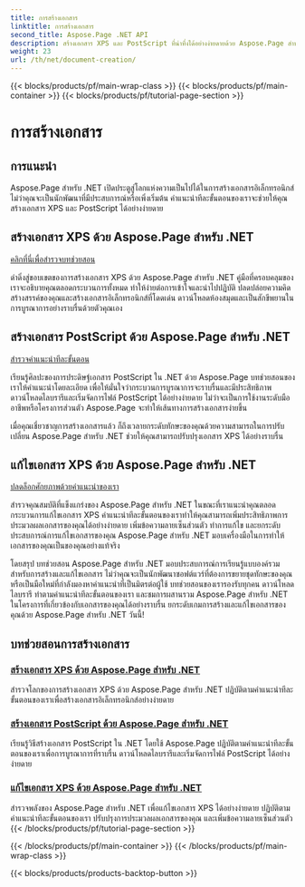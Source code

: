 ```yaml
---
title: การสร้างเอกสาร
linktitle: การสร้างเอกสาร
second_title: Aspose.Page .NET API
description: สร้างเอกสาร XPS และ PostScript ที่น่าทึ่งได้อย่างง่ายดายด้วย Aspose.Page สำหรับ .NET สำรวจบทช่วยสอนการสร้างและแก้ไขเอกสารเพื่อการบูรณาการที่ราบรื่น
weight: 23
url: /th/net/document-creation/
---
```


{{< blocks/products/pf/main-wrap-class >}}
{{< blocks/products/pf/main-container >}}
{{< blocks/products/pf/tutorial-page-section >}}

# การสร้างเอกสาร

## การแนะนำ

Aspose.Page สำหรับ .NET เปิดประตูสู่โลกแห่งความเป็นไปได้ในการสร้างเอกสารอิเล็กทรอนิกส์ ไม่ว่าคุณจะเป็นนักพัฒนาที่มีประสบการณ์หรือเพิ่งเริ่มต้น คำแนะนำทีละขั้นตอนของเราจะช่วยให้คุณสร้างเอกสาร XPS และ PostScript ได้อย่างง่ายดาย

## สร้างเอกสาร XPS ด้วย Aspose.Page สำหรับ .NET
[คลิกที่นี่เพื่อสำรวจบทช่วยสอน](./create-xps-document/)

ดำดิ่งสู่ขอบเขตของการสร้างเอกสาร XPS ด้วย Aspose.Page สำหรับ .NET คู่มือที่ครอบคลุมของเราจะอธิบายคุณตลอดกระบวนการทั้งหมด ทำให้ง่ายต่อการเข้าใจและนำไปปฏิบัติ ปลดปล่อยความคิดสร้างสรรค์ของคุณและสร้างเอกสารอิเล็กทรอนิกส์ที่โดดเด่น ดาวน์โหลดห้องสมุดและเป็นสักขีพยานในการบูรณาการอย่างราบรื่นด้วยตัวคุณเอง

## สร้างเอกสาร PostScript ด้วย Aspose.Page สำหรับ .NET
[สำรวจคำแนะนำทีละขั้นตอน](./create-postscript-document/)

เรียนรู้ศิลปะของการประดิษฐ์เอกสาร PostScript ใน .NET ด้วย Aspose.Page บทช่วยสอนของเราให้คำแนะนำโดยละเอียด เพื่อให้มั่นใจว่ากระบวนการบูรณาการจะราบรื่นและมีประสิทธิภาพ ดาวน์โหลดไลบรารีและเริ่มจัดการไฟล์ PostScript ได้อย่างง่ายดาย ไม่ว่าจะเป็นการใช้งานระดับมืออาชีพหรือโครงการส่วนตัว Aspose.Page จะทำให้เส้นทางการสร้างเอกสารง่ายขึ้น

เมื่อคุณเชี่ยวชาญการสร้างเอกสารแล้ว ก็ถึงเวลายกระดับทักษะของคุณด้วยความสามารถในการปรับเปลี่ยน Aspose.Page สำหรับ .NET ช่วยให้คุณสามารถปรับปรุงเอกสาร XPS ได้อย่างราบรื่น

## แก้ไขเอกสาร XPS ด้วย Aspose.Page สำหรับ .NET
[ปลดล็อกศักยภาพด้วยคำแนะนำของเรา](./modify-xps-document/)

สำรวจคุณสมบัติที่แข็งแกร่งของ Aspose.Page สำหรับ .NET ในขณะที่เราแนะนำคุณตลอดกระบวนการแก้ไขเอกสาร XPS คำแนะนำทีละขั้นตอนของเราทำให้คุณสามารถเพิ่มประสิทธิภาพการประมวลผลเอกสารของคุณได้อย่างง่ายดาย เพิ่มข้อความลายเซ็นส่วนตัว ทำการแก้ไข และยกระดับประสบการณ์การแก้ไขเอกสารของคุณ Aspose.Page สำหรับ .NET มอบเครื่องมือในการทำให้เอกสารของคุณเป็นของคุณอย่างแท้จริง

โดยสรุป บทช่วยสอน Aspose.Page สำหรับ .NET มอบประสบการณ์การเรียนรู้แบบองค์รวมสำหรับการสร้างและแก้ไขเอกสาร ไม่ว่าคุณจะเป็นนักพัฒนาซอฟต์แวร์ที่ต้องการขยายชุดทักษะของคุณ หรือเป็นมือใหม่ที่กำลังมองหาคำแนะนำที่เป็นมิตรต่อผู้ใช้ บทช่วยสอนของเรารองรับทุกคน ดาวน์โหลดไลบรารี ทำตามคำแนะนำทีละขั้นตอนของเรา และชมการผสานรวม Aspose.Page สำหรับ .NET ในโครงการที่เกี่ยวข้องกับเอกสารของคุณได้อย่างราบรื่น ยกระดับเกมการสร้างและแก้ไขเอกสารของคุณด้วย Aspose.Page สำหรับ .NET วันนี้!
## บทช่วยสอนการสร้างเอกสาร
### [สร้างเอกสาร XPS ด้วย Aspose.Page สำหรับ .NET](./create-xps-document/)
สำรวจโลกของการสร้างเอกสาร XPS ด้วย Aspose.Page สำหรับ .NET ปฏิบัติตามคำแนะนำทีละขั้นตอนของเราเพื่อสร้างเอกสารอิเล็กทรอนิกส์อย่างง่ายดาย
### [สร้างเอกสาร PostScript ด้วย Aspose.Page สำหรับ .NET](./create-postscript-document/)
เรียนรู้วิธีสร้างเอกสาร PostScript ใน .NET โดยใช้ Aspose.Page ปฏิบัติตามคำแนะนำทีละขั้นตอนของเราเพื่อการบูรณาการที่ราบรื่น ดาวน์โหลดไลบรารีและเริ่มจัดการไฟล์ PostScript ได้อย่างง่ายดาย
### [แก้ไขเอกสาร XPS ด้วย Aspose.Page สำหรับ .NET](./modify-xps-document/)
สำรวจพลังของ Aspose.Page สำหรับ .NET เพื่อแก้ไขเอกสาร XPS ได้อย่างง่ายดาย ปฏิบัติตามคำแนะนำทีละขั้นตอนของเรา ปรับปรุงการประมวลผลเอกสารของคุณ และเพิ่มข้อความลายเซ็นส่วนตัว
{{< /blocks/products/pf/tutorial-page-section >}}

{{< /blocks/products/pf/main-container >}}
{{< /blocks/products/pf/main-wrap-class >}}

{{< blocks/products/products-backtop-button >}}

